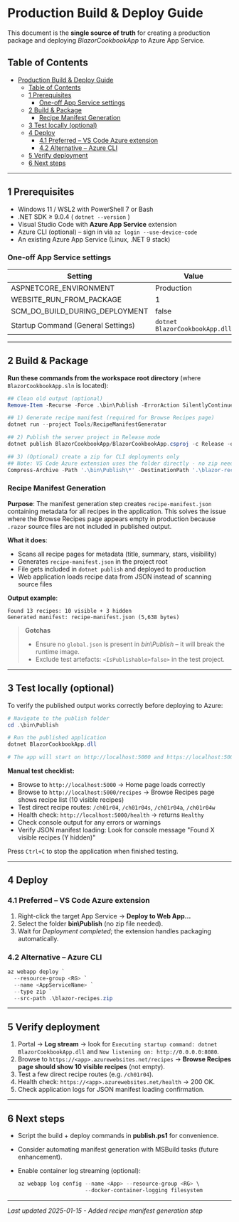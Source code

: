 # Production Build & Deploy Guide

This document is the **single source of truth** for creating a production
package and deploying *BlazorCookbookApp* to Azure App Service.

## Table of Contents

- [Production Build \& Deploy Guide](#production-build--deploy-guide)
  - [Table of Contents](#table-of-contents)
  - [1  Prerequisites](#1--prerequisites)
    - [One-off App Service settings](#one-off-app-service-settings)
  - [2  Build \& Package](#2--build--package)
    - [Recipe Manifest Generation](#recipe-manifest-generation)
  - [3  Test locally (optional)](#3--test-locally-optional)
  - [4  Deploy](#4--deploy)
    - [4.1 Preferred – VS Code Azure extension](#41-preferred--vs-code-azure-extension)
    - [4.2 Alternative – Azure CLI](#42-alternative--azure-cli)
  - [5  Verify deployment](#5--verify-deployment)
  - [6  Next steps](#6--next-steps)

---

## 1  Prerequisites

- Windows 11 / WSL2 with PowerShell 7 or Bash
- .NET SDK ≥ 9.0.4 ( `dotnet --version` )
- Visual Studio Code with **Azure App Service** extension
- Azure CLI (optional) – sign in via `az login --use-device-code`
- An existing Azure App Service (Linux, .NET 9 stack)

### One-off App Service settings

| Setting                            | Value                          |
| ---------------------------------- | ------------------------------ |
| ASPNETCORE_ENVIRONMENT             | Production                     |
| WEBSITE_RUN_FROM_PACKAGE           | 1                              |
| SCM_DO_BUILD_DURING_DEPLOYMENT     | false                          |
| Startup Command (General Settings) | `dotnet BlazorCookbookApp.dll` |

---

## 2  Build & Package

**Run these commands from the workspace root directory** (where `BlazorCookbookApp.sln` is located):

```powershell
## Clean old output (optional)
Remove-Item -Recurse -Force .\bin\Publish -ErrorAction SilentlyContinue

## 1) Generate recipe manifest (required for Browse Recipes page)
dotnet run --project Tools/RecipeManifestGenerator

## 2) Publish the server project in Release mode
dotnet publish BlazorCookbookApp/BlazorCookbookApp.csproj -c Release -o .\bin\Publish

## 3) (Optional) create a zip for CLI deployments only
## Note: VS Code Azure extension uses the folder directly - no zip needed
Compress-Archive -Path '.\bin\Publish\*' -DestinationPath '.\blazor-recipes.zip' -Force
```

### Recipe Manifest Generation

**Purpose**: The manifest generation step creates `recipe-manifest.json` containing metadata for all recipes in the application. This solves the issue where the Browse Recipes page appears empty in production because `.razor` source files are not included in published output.

**What it does**:
- Scans all recipe pages for metadata (title, summary, stars, visibility)
- Generates `recipe-manifest.json` in the project root
- File gets included in `dotnet publish` and deployed to production
- Web application loads recipe data from JSON instead of scanning source files

**Output example**:
```
Found 13 recipes: 10 visible + 3 hidden
Generated manifest: recipe-manifest.json (5,638 bytes)
```

> **Gotchas**
> - Ensure no `global.json` is present in *bin\Publish* – it will break the
>   runtime image.
> - Exclude test artefacts: `<IsPublishable>false>` in the test project.

---

## 3  Test locally (optional)

To verify the published output works correctly before deploying to Azure:

```powershell
# Navigate to the publish folder
cd .\bin\Publish

# Run the published application
dotnet BlazorCookbookApp.dll

# The app will start on http://localhost:5000 and https://localhost:5001
```

**Manual test checklist:**
- Browse to `http://localhost:5000` → Home page loads correctly
- Browse to `http://localhost:5000/recipes` → Browse Recipes page shows recipe list (10 visible recipes)
- Test direct recipe routes: `/ch01r04`, `/ch01r04s`, `/ch01r04a`, `/ch01r04w`
- Health check: `http://localhost:5000/health` → returns `Healthy`
- Check console output for any errors or warnings
- Verify JSON manifest loading: Look for console message "Found X visible recipes (Y hidden)"

Press `Ctrl+C` to stop the application when finished testing.

---

## 4  Deploy

### 4.1 Preferred – VS Code Azure extension

1. Right-click the target App Service → **Deploy to Web App…**
2. Select the folder **bin\Publish** (no zip file needed).
3. Wait for *Deployment completed*; the extension handles packaging automatically.

### 4.2 Alternative – Azure CLI

```powershell
az webapp deploy `
  --resource-group <RG> `
  --name <AppServiceName> `
  --type zip `
  --src-path .\blazor-recipes.zip
```

---

## 5  Verify deployment

1. Portal → **Log stream** → look for
   `Executing startup command: dotnet BlazorCookbookApp.dll` and
   `Now listening on: http://0.0.0.0:8080`.
2. Browse to `https://<app>.azurewebsites.net/recipes` → **Browse Recipes page should show 10 visible recipes** (not empty).
3. Test a few direct recipe routes (e.g. `/ch01r04`).
4. Health check: `https://<app>.azurewebsites.net/health` → 200 OK.
5. Check application logs for JSON manifest loading confirmation.

---

## 6  Next steps

- Script the build + deploy commands in **publish.ps1** for convenience.
- Consider automating manifest generation with MSBuild tasks (future enhancement).
- Enable container log streaming (optional):

  ```powershell
  az webapp log config --name <App> --resource-group <RG> \
                       --docker-container-logging filesystem
  ```

---

*Last updated 2025-01-15 - Added recipe manifest generation step*
